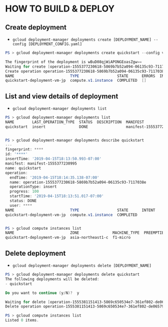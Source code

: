 HOW TO BUILD & DEPLOY
============================


## Create deployment

- `gcloud deployment-manager deployments create [DEPLOYMENT_NAME] --config [DEPLOYMENT_CONFIG.yaml]`

```powershell
PS > gcloud deployment-manager deployments create quickstart --config vm.yaml

The fingerprint of the deployment is wBuD08qjWiAPONGEoasZgw==
Waiting for create [operation-1555377230618-5869b7b52a094-06135c93-7117038e]...done.
Create operation operation-1555377230618-5869b7b52a094-06135c93-7117038e completed successfully.
NAME                         TYPE                 STATE      ERRORS  INTENT
quickstart-deployment-vm-jp  compute.v1.instance  COMPLETED  []
```



## List and view details of deployment 

- `gcloud deployment-manager deployments list`

```powershell
PS > gcloud deployment-manager deployments list
NAME        LAST_OPERATION_TYPE  STATUS  DESCRIPTION  MANIFEST                ERRORS
quickstart  insert               DONE                 manifest-1555377230995  []


PS > gcloud deployment-manager deployments describe quickstart
---
fingerprint: ****
id: '****'
insertTime: '2019-04-15T18:13:50.993-07:00'
manifest: manifest-1555377230995
name: quickstart
operation:
  endTime: '2019-04-15T18:14:35.138-07:00'
  name: operation-1555377230618-5869b7b52a094-06135c93-7117038e
  operationType: insert
  progress: 100
  startTime: '2019-04-15T18:13:51.017-07:00'
  status: DONE
  user: ****
NAME                         TYPE                 STATE      INTENT
quickstart-deployment-vm-jp  compute.v1.instance  COMPLETED


PS > gcloud compute instances list
NAME                         ZONE               MACHINE_TYPE  PREEMPTIBLE  INTERNAL_IP  EXTERNAL_IP    STATUS
quickstart-deployment-vm-jp  asia-northeast1-c  f1-micro                   10.146.0.7   35.243.118.89  RUNNING
```


## Delete deployment


- `gcloud deployment-manager deployments delete [DEPLOYMENT_NAME]`


```powershell
PS > gcloud deployment-manager deployments delete quickstart
The following deployments will be deleted:
- quickstart

Do you want to continue (y/N)?  y

Waiting for delete [operation-1555381151413-5869c650534e7-361ef802-de065791]...done.
Delete operation operation-1555381151413-5869c650534e7-361ef802-de065791 completed successfully.

PS > gcloud compute instances list
Listed 0 items.
```
